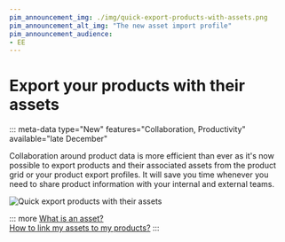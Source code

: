 ```yaml
---
pim_announcement_img: ./img/quick-export-products-with-assets.png
pim_announcement_alt_img: "The new asset import profile"
pim_announcement_audience:
- EE
---
```


# Export your products with their assets
::: meta-data type="New" features="Collaboration, Productivity" available="late December"

Collaboration around product data is more efficient than ever as it's now possible to export products and their associated assets from the product grid or your product export profiles. It will save you time whenever you need to share product information with your internal and external teams.

![Quick export products with their assets](../img/quick-export-products-with-assets.png)


::: more
[What is an asset?](../articles/what-about-assets.html)  
[How to link my assets to my products?](../articles/work-on-a-product.html#work-with-assets-in-an-asset-collection-attribute-ee-only)
:::
